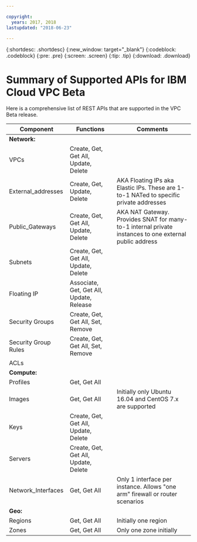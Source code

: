 ```yaml
---

copyright:
  years: 2017, 2018
lastupdated: "2018-06-23"

---
```


{:shortdesc: .shortdesc}
{:new_window: target="_blank"}
{:codeblock: .codeblock}
{:pre: .pre}
{:screen: .screen}
{:tip: .tip}
{:download: .download}

# Summary of Supported APIs for IBM Cloud VPC Beta

Here is a comprehensive list of REST APIs that are supported in the VPC Beta release.

| Component | Functions | Comments |
|-----------|------------|-----------|
| **Network:** |   |   |
| VPCs | Create, Get, Get All, Update, Delete |   |
| External_addresses | Create, Get, Update, Delete | AKA Floating IPs aka Elastic IPs. These are 1-to-1 NATed to specific private addresses |
| Public_Gateways | Create, Get, Get All, Update, Delete | AKA NAT Gateway. Provides SNAT for many-to-1 internal private instances to one external public address |
| Subnets | Create, Get, Get All, Update, Delete |   |
| Floating IP | Associate, Get, Get All, Update, Release |  |
| Security Groups | Create, Get, Get All, Set, Remove | |
| Security Group Rules | Create, Get, Get All, Set, Remove | |
| ACLs |   |   |
| **Compute:** |   |   |
| Profiles  | Get, Get All|   |
| Images | Get, Get All | Initially only Ubuntu 16.04 and CentOS 7.x are supported |
| Keys | Create, Get, Get All, Update, Delete |   |
| Servers | Create, Get, Get All, Update, Delete |   |
| Network_Interfaces | Get, Get All | Only 1 interface per instance. Allows "one arm" firewall or router scenarios |
| **Geo:** |   |   |
| Regions | Get, Get All | Initially one region |
| Zones | Get, Get All | Only one zone initially |  
